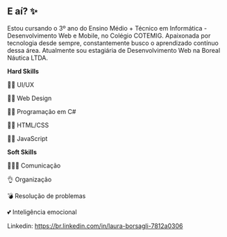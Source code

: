 ## **E aí?** ✨

Estou cursando o 3º ano do Ensino Médio + Técnico em Informática - Desenvolvimento Web e Mobile, no Colégio COTEMIG. Apaixonada por tecnologia desde sempre, constantemente busco o aprendizado contínuo dessa área. Atualmente sou estagiária de Desenvolvimento Web na Boreal Náutica LTDA.

 **Hard Skills**

👩‍💻 UI/UX

👩‍💻 Web Design

👩‍💻 Programação em C#

👩‍💻 HTML/CSS

👩‍💻 JavaScript


**Soft Skills**

👨‍👨‍👦 Comunicação

👌 Organização

💣 Resolução de problemas

💕 Inteligência emocional


  Linkedin: https://br.linkedin.com/in/laura-borsagli-7812a0306

<!--
**borsagli/borsagli** is a ✨ _special_ ✨ repository because its `README.md` (this file) appears on your GitHub profile.

Here are some ideas to get you started:

- 🔭 I’m currently working on ...
- 🌱 I’m currently learning ...
- 👯 I’m looking to collaborate on ...
- 🤔 I’m looking for help with ...
- 💬 Ask me about ...
- 📫 How to reach me: ...
- 😄 Pronouns: ...
- ⚡ Fun fact: ...
-->
